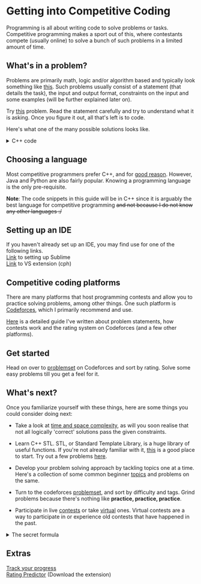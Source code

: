 # Getting into Competitive Coding

Programming is all about writing code to solve problems or tasks. Competitive programming makes a sport out of this, where contestants compete (usually online) to solve a bunch of such problems in a limited amount of time.

## What's in a problem?
Problems are primarily math, logic and/or algorithm based and typically look something like [this](https://codeforces.com/problemset/problem/4/A). Such problems usually consist of a statement (that details the task), the input and output format, constraints on the input and some examples (will be further explained later on).

Try [this](https://codeforces.com/problemset/problem/71/A) problem. Read the statement carefully and try to understand what it is asking. Once you figure it out, all that's left is to code.

Here's what one of the many possible solutions looks like.
<details>
    <summary>C++ code</summary>

```c++
#include <bits/stdc++.h>
using namespace std;

int main() {
    int n;
    cin >> n;
    while(n--) {
        string s;
        cin >> s;
        if(s.length() <= 10)
            cout << s << endl;
        else
            cout << s.front() << s.length()-2 << s.back() << endl; 
    }
    return 0;
}
```
</details>

## Choosing a language
Most competitive programmers prefer C++, and for [good reason](https://www.codingninjas.com/blog/2018/04/11/the-best-languages-for-competitive-programming/). However, Java and Python are also fairly popular. Knowing a programming language is the only pre-requisite.

**Note**: The code snippets in this guide will be in C++ since it is arguably the best language for competitive programming ~~and not because I do not know any other languages :/~~

## Setting up an IDE
If you haven't already set up an IDE, you may find use for one of the following links.\
[Link](Setting%20up%20Sublime.md) to setting up Sublime\
[Link](https://github.com/agrawal-d/competitive-programming-helper/) to VS extension (cph)

## Competitive coding platforms
There are many platforms that host programming contests and allow you to practice solving problems, among other things. One such platform is [Codeforces](https://codeforces.com/), which I primarily recommend and use.

[Here](CC%20Sites.md) is a detailed guide I've written about problem statements, how contests work and the rating system on Codeforces (and a few other platforms).

## Get started
Head on over to [problemset](https://codeforces.com/problemset?order=BY_RATING_ASC) on Codeforces and sort by rating. Solve some easy problems till you get a feel for it.

## What's next?
Once you familiarize yourself with these things, here are some things you could consider doing next:

* Take a look at [time and space complexity](https://github.com/the-hyp0cr1t3/CC/blob/master/Complexity%20and%20Big-O%20Notation.md), as will you soon realise that not all logically 'correct' solutions pass the given constraints.

* Learn C++ STL. STL, or Standard Template Library, is a huge library of useful functions. If you're not already familiar with it, [this](https://www.hackerearth.com/practice/notes/standard-template-library/) is a good place to start. Try out a few problems [here](https://hackerrank.com/domains/cpp/stl).

* Develop your problem solving approach by tackling topics one at a time. Here's a collection of some common beginner [topics](https://github.com/the-hyp0cr1t3/CC/tree/master/Topics) and problems on the same.

* Turn to the codeforces [problemset](https://codeforces.com/problemset), and sort by difficulty and tags. Grind problems because there's nothing like **practice, practice, practice**.

* Participate in live [contests](https://codeforces.com/contests) or take [virtual](https://codeforces.com/blog/entry/70036) ones. Virtual contests are a way to participate in or experience old contests that have happened in the past.

<details>
    <summary>The secret formula</summary>
    <img src="https://user-images.githubusercontent.com/55075129/88116572-75eb0d80-cbd6-11ea-968a-5807066aeabb.jpg" alt="Practice" style="width:20px;height:20px;">

    In all seriousness though
    Learn new topic > Practice problems > Improve speed > Learn new topic > Practice ... Rinse and repeat.
</details>

## Extras
[Track your progress](https://cfviz.netlify.com/)\
[Rating Predictor](https://cf-predictor-frontend.herokuapp.com/) (Download the extension)
